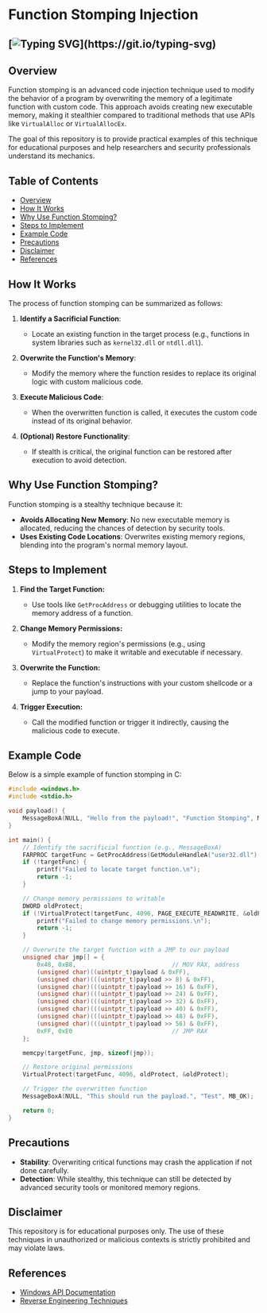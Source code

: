 # Function Stomping Injection

## [![Typing SVG](https://readme-typing-svg.demolab.com?font=JetBrains+Mono&weight=2000&pause=1000&width=435&lines=Welcome+to+Function+Stomping+Injection!!!;Exploring+advanced+injection+techniques;Educational+purposes+only!)](https://git.io/typing-svg)

## Overview

Function stomping is an advanced code injection technique used to modify the behavior of a program by overwriting the memory of a legitimate function with custom code. This approach avoids creating new executable memory, making it stealthier compared to traditional methods that use APIs like `VirtualAlloc` or `VirtualAllocEx`.

The goal of this repository is to provide practical examples of this technique for educational purposes and help researchers and security professionals understand its mechanics.

## Table of Contents

- [Overview](#overview)
- [How It Works](#how-it-works)
- [Why Use Function Stomping?](#why-use-function-stomping)
- [Steps to Implement](#steps-to-implement)
- [Example Code](#example-code)
- [Precautions](#precautions)
- [Disclaimer](#disclaimer)
- [References](#references)

## How It Works

The process of function stomping can be summarized as follows:

1. **Identify a Sacrificial Function**:
   - Locate an existing function in the target process (e.g., functions in system libraries such as `kernel32.dll` or `ntdll.dll`).

2. **Overwrite the Function's Memory**:
   - Modify the memory where the function resides to replace its original logic with custom malicious code.

3. **Execute Malicious Code**:
   - When the overwritten function is called, it executes the custom code instead of its original behavior.

4. **(Optional) Restore Functionality**:
   - If stealth is critical, the original function can be restored after execution to avoid detection.

## Why Use Function Stomping?

Function stomping is a stealthy technique because it:
- **Avoids Allocating New Memory**: No new executable memory is allocated, reducing the chances of detection by security tools.
- **Uses Existing Code Locations**: Overwrites existing memory regions, blending into the program's normal memory layout.

## Steps to Implement

1. **Find the Target Function:**
   - Use tools like `GetProcAddress` or debugging utilities to locate the memory address of a function.

2. **Change Memory Permissions:**
   - Modify the memory region's permissions (e.g., using `VirtualProtect`) to make it writable and executable if necessary.

3. **Overwrite the Function:**
   - Replace the function's instructions with your custom shellcode or a jump to your payload.

4. **Trigger Execution:**
   - Call the modified function or trigger it indirectly, causing the malicious code to execute.

## Example Code

Below is a simple example of function stomping in C:

```c
#include <windows.h>
#include <stdio.h>

void payload() {
    MessageBoxA(NULL, "Hello from the payload!", "Function Stomping", MB_OK);
}

int main() {
    // Identify the sacrificial function (e.g., MessageBoxA)
    FARPROC targetFunc = GetProcAddress(GetModuleHandleA("user32.dll"), "MessageBoxA");
    if (!targetFunc) {
        printf("Failed to locate target function.\n");
        return -1;
    }

    // Change memory permissions to writable
    DWORD oldProtect;
    if (!VirtualProtect(targetFunc, 4096, PAGE_EXECUTE_READWRITE, &oldProtect)) {
        printf("Failed to change memory permissions.\n");
        return -1;
    }

    // Overwrite the target function with a JMP to our payload
    unsigned char jmp[] = {
        0x48, 0xB8,                           // MOV RAX, address
        (unsigned char)((uintptr_t)payload & 0xFF),
        (unsigned char)(((uintptr_t)payload >> 8) & 0xFF),
        (unsigned char)(((uintptr_t)payload >> 16) & 0xFF),
        (unsigned char)(((uintptr_t)payload >> 24) & 0xFF),
        (unsigned char)(((uintptr_t)payload >> 32) & 0xFF),
        (unsigned char)(((uintptr_t)payload >> 40) & 0xFF),
        (unsigned char)(((uintptr_t)payload >> 48) & 0xFF),
        (unsigned char)(((uintptr_t)payload >> 56) & 0xFF),
        0xFF, 0xE0                            // JMP RAX
    };

    memcpy(targetFunc, jmp, sizeof(jmp));

    // Restore original permissions
    VirtualProtect(targetFunc, 4096, oldProtect, &oldProtect);

    // Trigger the overwritten function
    MessageBoxA(NULL, "This should run the payload.", "Test", MB_OK);

    return 0;
}
```

## Precautions

- **Stability**: Overwriting critical functions may crash the application if not done carefully.
- **Detection**: While stealthy, this technique can still be detected by advanced security tools or monitored memory regions.

## Disclaimer

This repository is for educational purposes only. The use of these techniques in unauthorized or malicious contexts is strictly prohibited and may violate laws.

## References
- [Windows API Documentation](https://learn.microsoft.com/en-us/windows/win32/api/)
- [Reverse Engineering Techniques](https://reverseengineering.stackexchange.com/)

